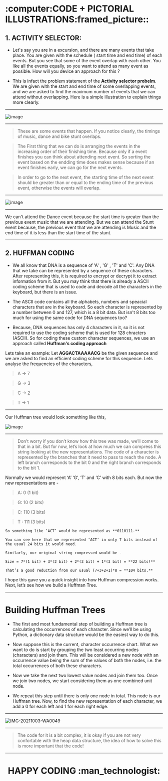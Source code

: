 <h1> :computer:CODE + PICTORIAL ILLUSTRATIONS:framed_picture:: </h1>

<h2> 1. ACTIVITY SELECTOR: </h2>

- Let's say you are in a excursion, and there are many events that take place. You are given with the schedule ( start time and end time) of each events. But you see that some of the event overlap with each other. You like all the events equally, so you want to attend as many event as possible. How will you device an approach for this ?

- This is infact the problem statement of the **Activity selector probelm**. We are given with the start and end time of some overlapping events, and we are asked to find the maximum number of events that we can attend without overlapping. Here is a simple illustration to explain things more clearly.

<hr>

![image](https://user-images.githubusercontent.com/77975418/135709985-2a4187fd-a1ae-4aa9-b831-f81e61c47e4c.png)

<hr>

> These are some events that happen. If you notice clearly, the timings of music, dance and bike stunt overlaps. 

> The First thing that we can do is arranging the events in the increasing order of their finishing time. Because only if a event finishes you can think about attending next event. So sorting the event based on the endding time does makes sense because if an event finishes early, we can go for the next events.

> In order to go to the next event, the starting time of the next event should be greater than or equal to the ending time of the previous event, otherwise the events will overlap.

<hr>

![image](https://user-images.githubusercontent.com/77975418/135709988-7e3d4d38-693a-4c14-b20c-58ca1737c353.png)

<hr>

We can't attend the Dance event because the start time is greater than the previous event music that we are attending. But we can attend the Stunt event because, the previous event that we are attending is Music and the end time of it is less than the start time of the stunt.

<hr>


<h2> 2. HUFFMAN CODING </h2>

- We all know that DNA is a sequence of 'A' , 'G' , 'T' and 'C'. Any DNA that we take can be represented by a sequence of these characters. After representing this, it is required to encrypt or decrypt it to extract information from it. But you may think that there is already a ASCII coding scheme that is used to code and decode all the characters in the keyboard, but there is an issue.

- The ASCII code contains all the alphabets, numbers and speacial characters that are in the keyboard. So each character is represented by a number between 0 and 127, which is a 8 bit data. But isn't 8 bits too much for using the same code for DNA sequences too?

- Because, DNA sequences has only 4 characters in it, so it is not required to use the coding scheme that is used for 128 chracters (ASCII). So for coding these custom character sequences, we use an approach called **Huffman's coding approach**

Lets take an example: Let **AGGACTAAAAACG** be the given sequence and we are asked to find an efficient coding scheme for this sequence. Lets analyse the frequencies of the characters,


> A → 7

> G → 3

> C → 2

> T → 1

<hr>


Our Huffman tree would look something like this,


![image](https://user-images.githubusercontent.com/77975418/135710106-83003fbb-2353-4a66-9252-c806c4c0eef8.png)

<hr>


> Don’t worry if you don’t know how this tree was made, we’ll come to that in a bit. But for now, let’s look at how much we can compress this string looking at the new representations. The code of a character is represented by the branches that it need to pass to reach the node. A left branch corresponds to the bit 0 and the right branch corresponds to the bit 1.

Normally we would represent ‘A’ ‘G’, ‘T’ and ‘C’ with 8 bits each. But now the new representations are -

> A: 0 (1 bit)

> G: 10 (2 bits)

> C: 110 (3 bits)

> T : 111 (3 bits)

```
So something like ‘ACT’ would be represented as **0110111.**

You can see here that we represented ‘ACT’ in only 7 bits instead of the usual 24 bits it would need. 

Similarly, our original string compressed would be -

Size = 7*(1 bit) + 3*(2 bit) + 2*(3 bit) + 1*(3 bit) = **22 bits!**

That’s a good reduction from our usual (7+3+2+1)*8 = **104 bits.**

```

I hope this gave you a quick insight into how Huffman compression works. Next, let’s see how we build a Huffman Tree.

<hr>


# **Building Huffman Trees**

- The first and most fundamental step of building a Huffman tree is calculating the occurrences of each character. Since we’ll be using Python, a dictionary data structure would be the easiest way to do this.

- Now suppose this is the current, character occurrence chart. What we want to do is start by grouping the two least occurring nodes (characters) and join them. This will be considered a new node with an occurrence value being the sum of the values of both the nodes, i.e. the total occurrences of both these characters.

- Now we take the next two lowest value nodes and join them too. Once we join two nodes, we start considering them as one combined unit node.

- We repeat this step until there is only one node in total. This node is our Huffman tree. Now, to find the new representation of each character, we add a 0 for each left and 1 for each right edge.

<hr>

![IMG-20211003-WA0049](https://user-images.githubusercontent.com/77975418/135810022-23b1ad95-d826-4770-b29e-d9e3c3197282.jpg)


<hr>

> The code for it is a bit complex, it is okay if you are not very confortable with the heap data structure, the idea of how to solve this is more important that the code!

<hr>

<h1><p align="center"> HAPPY CODING :man_technologist:	</p></h1>
